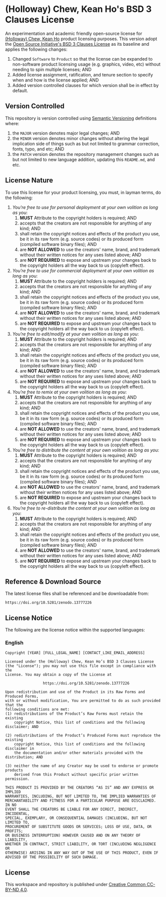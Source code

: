 # (Holloway) Chew, Kean Ho's BSD 3 Clauses License

An experimentation and academic friendly open-source license for
[(Holloway) Chew, Kean Ho](https://github.com/ChewKeanHo) product licensing
purposes. This version adopt the
[Open Source Initiative's BSD 3 Clauses License](https://opensource.org/license/bsd-3-clause)
as its baseline and applies the following changes:

1. Changed `Software` to `Product` so that the license can be expanded to
   non-software product licensing usage (e.g. graphics, video, etc) without
   needing to spin multiple licenses; AND
2. Added license assignment, ratification, and tenure section to specify when
   and how is the license applied; AND
3. Added version controlled clauses for which version shall be in effect by
   default.




## Version Controlled

This repository is version controlled using
[Semantic Versioning](https://semver.org/) definitions where:

1. the `MAJOR` version denotes major legal changes; AND
2. the `MINOR` version denotes minor changes without altering the legal
   implication side of things such as but not limited to grammar correction,
   fonts, typo, and etc; AND
3. the `PATCH` version denotes the repository management changes such as but
   not limited to new language addition, updating this `README.md`, and etc.




## License Nature

To use this license for your product licensing, you must, in layman terms,
do the following:

1. *You're free to use for personal deployment at your own volition as long
   as you*:
   1. **MUST** Attribute to the copyright holders is required; AND
   2. accepts that the creators are not responsible for anything of any
      kind; AND
   3. shall retain the copyright notices and effects of the product you use, be
      it in its raw form (e.g. source codes) or its produced form
      (compiled software binary files); AND
   4. are **NOT ALLOWED** to use the creators' name, brand, and trademark
      without their written notices for any uses listed above; AND
   5. are **NOT REQUIRED** to expose and upstream your changes back to the
      copyright holders all the way back to us (copyleft effect).
2. *You're free to use for commercial deployment at your own volition as long
   as you*:
   1. **MUST** Attribute to the copyright holders is required; AND
   2. accepts that the creators are not responsible for anything of any
      kind; AND
   3. shall retain the copyright notices and effects of the product you use, be
      it in its raw form (e.g. source codes) or its produced form
      (compiled software binary files); AND
   4. are **NOT ALLOWED** to use the creators' name, brand, and trademark
      without their written notices for any uses listed above; AND
   5. are **NOT REQUIRED** to expose and upstream your changes back to the
      copyright holders all the way back to us (copyleft effect).
3. *You're free to edit/modify at your own volition as long as you*:
   1. **MUST** Attribute to the copyright holders is required; AND
   2. accepts that the creators are not responsible for anything of any
      kind; AND
   3. shall retain the copyright notices and effects of the product you use, be
      it in its raw form (e.g. source codes) or its produced form
      (compiled software binary files); AND
   4. are **NOT ALLOWED** to use the creators' name, brand, and trademark
      without their written notices for any uses listed above; AND
   5. are **NOT REQUIRED** to expose and upstream your changes back to the
      copyright holders all the way back to us (copyleft effect).
4. *You're free to remix at your own volition as long as you*:
   1. **MUST** Attribute to the copyright holders is required; AND
   2. accepts that the creators are not responsible for anything of any
      kind; AND
   3. shall retain the copyright notices and effects of the product you use, be
      it in its raw form (e.g. source codes) or its produced form
      (compiled software binary files); AND
   4. are **NOT ALLOWED** to use the creators' name, brand, and trademark
      without their written notices for any uses listed above; AND
   5. are **NOT REQUIRED** to expose and upstream your changes back to the
      copyright holders all the way back to us (copyleft effect).
5. *You're free to distribute the content at your own volition as long as you*:
   1. **MUST** Attribute to the copyright holders is required; AND
   2. accepts that the creators are not responsible for anything of any
      kind; AND
   3. shall retain the copyright notices and effects of the product you use, be
      it in its raw form (e.g. source codes) or its produced form
      (compiled software binary files); AND
   4. are **NOT ALLOWED** to use the creators' name, brand, and trademark
      without their written notices for any uses listed above; AND
   5. are **NOT REQUIRED** to expose and upstream your changes back to the
      copyright holders all the way back to us (copyleft effect).
6. *You're free to re-distribute the content at your own volition as long as
   you*:
   1. **MUST** Attribute to the copyright holders is required; AND
   2. accepts that the creators are not responsible for anything of any
      kind; AND
   3. shall retain the copyright notices and effects of the product you use, be
      it in its raw form (e.g. source codes) or its produced form
      (compiled software binary files); AND
   4. are **NOT ALLOWED** to use the creators' name, brand, and trademark
      without their written notices for any uses listed above; AND
   5. are **NOT REQUIRED** to expose and upstream your changes back to the
      copyright holders all the way back to us (copyleft effect).




## Reference & Download Source

The latest license files shall be referenced and be downloadable from:

```
https://doi.org/10.5281/zenodo.13777226
```




## License Notice

The following are the license notice within the supported languages:

### English

```
Copyright [YEAR] [FULL_LEGAL_NAME] [CONTACT_LIKE_EMAIL_ADDRESS]

Licensed under the (Holloway) Chew, Kean Ho’s BSD 3 Clauses License
(the "License"); you may not use this file except in compliance with the
License. You may obtain a copy of the License at

                 https://doi.org/10.5281/zenodo.13777226

Upon redistribution and use of the Product in its Raw Forms and Produced Forms,
with or without modification, You are permitted to do as such provided that the
following conditions are met:
(1) redistributions of the Product’s Raw Forms must retain the existing
    copyright Notice, this list of conditions and the following disclaimer; AND

(2) redistributions of the Product’s Produced Forms must reproduce the existing
    copyright Notice, this list of conditions and the following disclaimer in
    the documentation and/or other materials provided with the distribution; AND

(3) neither the name of any Creator may be used to endorse or promote products
    derived from this Product without specific prior written permission.

THIS PRODUCT IS PROVIDED BY THE CREATORS “AS IS” AND ANY EXPRESS OR IMPLIED
WARRANTIES, INCLUDING, BUT NOT LIMITED TO, THE IMPLIED WARRANTIES OF
MERCHANTABILITY AND FITNESS FOR A PARTICULAR PURPOSE ARE DISCLAIMED. IN NO
EVENT SHALL THE CREATORS BE LIABLE FOR ANY DIRECT, INDIRECT, INCIDENTAL,
SPECIAL, EXEMPLARY, OR CONSEQUENTIAL DAMAGES (INCLUDING, BUT NOT LIMITED TO,
PROCUREMENT OF SUBSTITUTE GOODS OR SERVICES; LOSS OF USE, DATA, OR PROFITS;
OR BUSINESS INTERRUPTION) HOWEVER CAUSED AND ON ANY THEORY OF LIABILITY,
WHETHER IN CONTRACT, STRICT LIABILITY, OR TORT (INCLUDING NEGLIGENCE OR
OTHERWISE) ARISING IN ANY WAY OUT OF THE USE OF THIS PRODUCT, EVEN IF
ADVISED OF THE POSSIBILITY OF SUCH DAMAGE.
```




## License

This workspace and repository is published under
[Creative Common CC-BY-ND 4.0](https://creativecommons.org/licenses/by-nd/4.0/legalcode.en).
